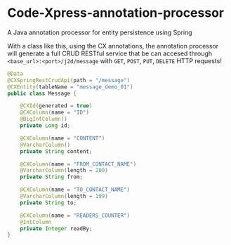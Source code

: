 # Code-Xpress-annotation-processor
A Java annotation processor for entity persistence using Spring

With a class like this, using the CX annotations, the annotation processor will generate a full CRUD RESTful service
that be can accesed through `<base_url>:<port>/j2d/message` with `GET`, `POST`, `PUT`, `DELETE` HTTP requests!

```java
@Data
@CXSpringRestCrudApi(path = "/message")
@CXEntity(tableName = "message_demo_01")
public class Message {

    @CXId(generated = true)
    @CXColumn(name = "ID")
    @BigIntColumn()
    private Long id;

    @CXColumn(name = "CONTENT")
    @VarcharColumn()
    private String content;

    @CXColumn(name = "FROM_CONTACT_NAME")
    @VarcharColumn(length = 200)
    private String from;

    @CXColumn(name = "TO_CONTACT_NAME")
    @VarcharColumn(length = 199)
    private String to;

    @CXColumn(name = "READERS_COUNTER")
    @IntColumn
    private Integer readBy;
}

```
